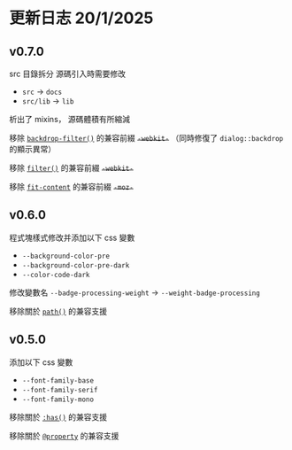 # 更新日志 20/1/2025

## v0.7.0

src 目錄拆分 源碼引入時需要修改

-   `src` -> `docs`
-   `src/lib` -> `lib`

析出了 mixins， 源碼體積有所縮減

移除 [`backdrop-filter()`](https://developer.mozilla.org/en-US/docs/Web/CSS/backdrop-filter) 的兼容前綴 ~~`-webkit-`~~ （同時修復了 `dialog::backdrop` 的顯示異常）

移除 [`filter()`](https://developer.mozilla.org/en-US/docs/Web/CSS/filter) 的兼容前綴 ~~`-webkit-`~~

移除 [`fit-content`](https://developer.mozilla.org/en-US/docs/Web/CSS/fit-content) 的兼容前綴 ~~`-moz-`~~

## v0.6.0

程式塊樣式修改并添加以下 css 變數

-   `--background-color-pre`
-   `--background-color-pre-dark`
-   `--color-code-dark`

修改變數名 `--badge-processing-weight` → `--weight-badge-processing`

移除關於 [`path()`](https://developer.mozilla.org/en-US/docs/Web/CSS/basic-shape/path) 的兼容支援

## v0.5.0

添加以下 css 變數

-   `--font-family-base`
-   `--font-family-serif`
-   `--font-family-mono`

移除關於 [`:has()`](https://developer.mozilla.org/en-US/docs/Web/CSS/:has) 的兼容支援

移除關於 [`@property`](https://developer.mozilla.org/en-US/docs/Web/CSS/@property) 的兼容支援
